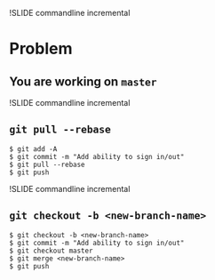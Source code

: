 !SLIDE commandline incremental
# Problem
## You are working on `master`

!SLIDE commandline incremental
## `git pull --rebase`

    $ git add -A
    $ git commit -m "Add ability to sign in/out"
    $ git pull --rebase
    $ git push

!SLIDE commandline incremental
## `git checkout -b <new-branch-name>`

    $ git checkout -b <new-branch-name>
    $ git commit -m "Add ability to sign in/out"
    $ git checkout master
    $ git merge <new-branch-name>
    $ git push

